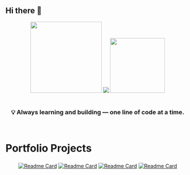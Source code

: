 ## Hi there 👋

<div align="center">
  <img src="https://github-readme-stats.vercel.app/api/top-langs?username=brunoslalmeida&locale=en&hide_title=false&layout=compact&card_width=250&langs_count=5&theme=tokyonight&hide_border=true&order=2" height="195"  />
<a href="https://git.io/streak-stats"><img src="https://git-hub-streak-stats.vercel.app?user=brunoslalmeida&theme=tokyonight&hide_border=true&mode=weekly&card_height=150" /></a>
  <img src="https://github-profile-trophy.vercel.app?username=brunoslalmeida&theme=tokyonight&column=6&row=1&margin-w=1&margin-h=8&no-bg=false&no-frame=true&order=4" height="150"  />
</div>
<br/>

###

<h3 align="center">💡 Always learning and building — one line of code at a time.</h3>
<br/>

###

<h1 align="left">Portfolio Projects</h1>

###

**<div align="center">**
[![Readme Card](https://github-readme-stats.vercel.app/api/pin/?username=brunoslalmeida&repo=inkaleo-portfolioproject&theme=catppuccin_mocha&hide_border=true)](https://github.com/brunoslalmeida/inkaleo-portfolioproject)
[![Readme Card](https://github-readme-stats.vercel.app/api/pin/?username=brunoslalmeida&repo=chronotes&theme=catppuccin_mocha&hide_border=true)](https://github.com/brunoslalmeida/chronotes)
[![Readme Card](https://github-readme-stats.vercel.app/api/pin/?username=brunoslalmeida&repo=PixelDoodle&theme=catppuccin_mocha&hide_border=true)](https://github.com/brunoslalmeida/PixelDoodle)
[![Readme Card](https://github-readme-stats.vercel.app/api/pin/?username=brunoslalmeida&repo=TypeMotion&theme=catppuccin_mocha&hide_border=true)](https://github.com/brunoslalmeida/TypeMotion)
**</div>**
<br/><br/>
